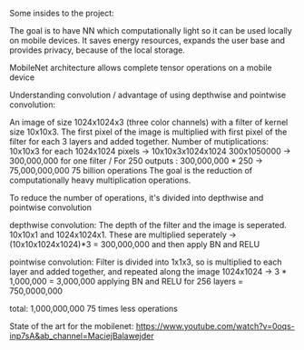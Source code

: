 Some insides to the project:

The goal is to have NN which computationally light so it can be used locally on mobile devices.
It saves energy resources, expands the user base and provides privacy, because of the local storage.

MobileNet architecture allows complete tensor operations on a mobile device

Understanding convolution / advantage of using depthwise and pointwise convolution:

An image of size 1024x1024x3 (three color channels) with a filter of kernel size 10x10x3.
The first pixel of the image is multiplied with first pixel of the filter for each 3 layers and added together.
Number of mutiplications: 10x10x3 for each 1024x1024 pixels -> 10x10x3x1024x1024 300x1050000 -> 300,000,000 for one filter /
For 250 outputs : 300,000,000 \* 250 -> 75,000,000,000 75 billion operations
The goal is the reduction of computationally heavy multiplication operations.

To reduce the number of operations, it's divided into depthwise and pointwise convolution

depthwise convolution:
The depth of the filter and the image is seperated. 10x10x1 and 1024x1024x1.
These are multiplied seperately -> (10x10x1024x1024)\*3 = 300,000,000 and then apply BN and RELU

pointwise convolution:
Filter is divided into 1x1x3, so is multiplied to each layer and added together, and repeated along the image 1024x1024
-> 3 \* 1,000,000 = 3,000,000 applying BN and RELU
for 256 layers = 750,0000,000

total: 1,000,000,000
75 times less operations

State of the art for the mobilenet:
https://www.youtube.com/watch?v=0oqs-inp7sA&ab_channel=MaciejBalawejder
